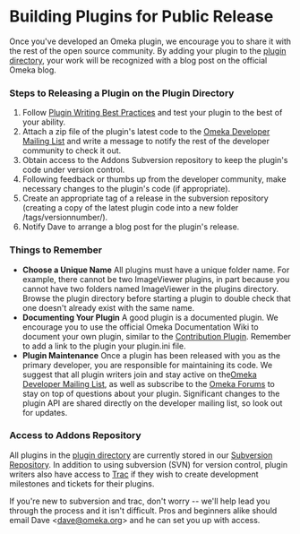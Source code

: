 Building Plugins for Public Release
===================================

Once you've developed an Omeka plugin, we encourage you to share it with the rest of the open source community. By adding your plugin to the [plugin directory](../plugins.html), your work will be recognized with a blog post on the official Omeka blog.

### Steps to Releasing a Plugin on the Plugin Directory

1.  Follow [Plugin Writing Best Practices](Plugin_Writing_Best_Practices.html "Plugin Writing Best Practices") and test your plugin to the best of your ability.
2.  Attach a zip file of the plugin's latest code to the [Omeka Developer Mailing List](http://groups.google.com/group/omeka-dev) and write a message to notify the rest of the developer community to check it out.
3.  Obtain access to the Addons Subversion repository to keep the plugin's code under version control.
4.  Following feedback or thumbs up from the developer community, make necessary changes to the plugin's code (if appropriate).
5.  Create an appropriate tag of a release in the subversion repository (creating a copy of the latest plugin code into a new folder /tags/versionnumber/).
6.  Notify Dave to arrange a blog post for the plugin's release.

### Things to Remember

-   **Choose a Unique Name** All plugins must have a unique folder name. For example, there cannot be two ImageViewer plugins, in part because you cannot have two folders named ImageViewer in the plugins directory. Browse the plugin directory before starting a plugin to double check that one doesn't already exist with the same name.
-   **Documenting Your Plugin** A good plugin is a documented plugin. We encourage you to use the official Omeka Documentation Wiki to document your own plugin, similar to the [Contribution Plugin](http://omeka.org/codex/Plugins/Contribution "Plugins/Contribution"). Remember to add a link to the plugin your plugin.ini file.
-   **Plugin Maintenance** Once a plugin has been released with you as the primary developer, you are responsible for maintaining its code. We suggest that all plugin writers join and stay active on the[Omeka Developer Mailing List](http://groups.google.com/group/omeka-dev), as well as subscribe to the [Omeka Forums](../forums/topic/mysqli-stmt.bind-result.html) to stay on top of questions about your plugin. Significant changes to the plugin API are shared directly on the developer mailing list, so look out for updates.

### Access to Addons Repository 

All plugins in the [plugin directory](../plugins.html) are currently
stored in our [Subversion Repository](https://addons.omeka.org/svn/plugins/). In addition to using subversion (SVN) for version control, plugin writers also have access to [Trac](https://addons.omeka.org/trac/) if they wish to create development milestones and tickets for their plugins.

If you're new to subversion and trac, don't worry -- we'll help lead you through the process and it isn't difficult. Pros and beginners alike should email Dave &lt;dave@omeka.org&gt; and he can set you up with access.